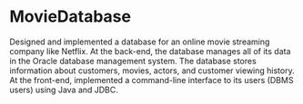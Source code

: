 # MovieDatabase
Designed and implemented a database for an online movie streaming company like Netflix. At the back-end, the database manages all of its data in the Oracle database management system. The database stores information about customers, movies, actors, and customer viewing history. At the front-end, implemented a command-line interface to its users (DBMS users) using Java and JDBC.
